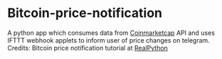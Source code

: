 # Bitcoin-price-notification

A python app which consumes data from [Coinmarketcap](https://coinmarketcap.com/api/) API and uses IFTTT webhook applets to inform user of price changes on telegram.
Credits: Bitcoin price notification tutorial at [RealPython](https://realpython.com/python-bitcoin-ifttt/)
